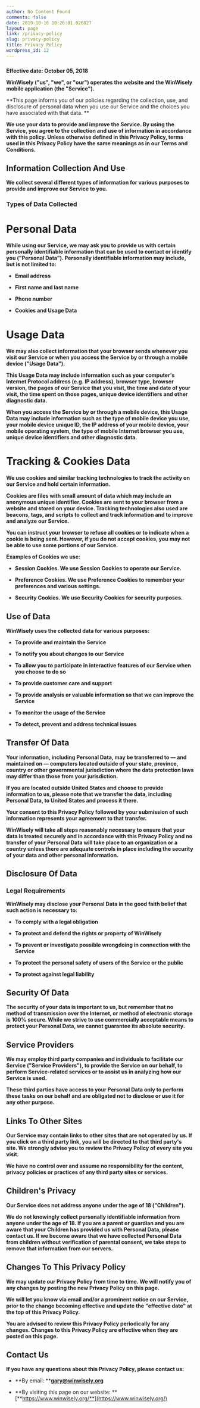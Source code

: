 ```yaml
---
author: No Content Found
comments: false
date: 2019-10-16 10:26:01.026827
layout: page
link: /privacy-policy
slug: privacy-policy
title: Privacy Policy
wordpress_id: 12
---
```


### 

**Effective date: October 05, 2018**

**WinWisely ("us", "we", or "our") operates the website and the WinWisely mobile application (the "Service").**

**This page informs you of our policies regarding the collection, use, and disclosure of personal data when you use our Service and the choices you have associated with that data. **

**We use your data to provide and improve the Service. By using the Service, you agree to the collection and use of information in accordance with this policy. Unless otherwise defined in this Privacy Policy, terms used in this Privacy Policy have the same meanings as in our Terms and Conditions.**

## Information Collection And Use

**We collect several different types of information for various purposes to provide and improve our Service to you.**

### Types of Data Collected

# Personal Data

**While using our Service, we may ask you to provide us with certain personally identifiable information that can be used to contact or identify you ("Personal Data"). Personally identifiable information may include, but is not limited to:**

  * **Email address**

  * **First name and last name**

  * **Phone number**

  * **Cookies and Usage Data**

# Usage Data

**We may also collect information that your browser sends whenever you visit our Service or when you access the Service by or through a mobile device ("Usage Data").**

**This Usage Data may include information such as your computer's Internet Protocol address (e.g. IP address), browser type, browser version, the pages of our Service that you visit, the time and date of your visit, the time spent on those pages, unique device identifiers and other diagnostic data.**

**When you access the Service by or through a mobile device, this Usage Data may include information such as the type of mobile device you use, your mobile device unique ID, the IP address of your mobile device, your mobile operating system, the type of mobile Internet browser you use, unique device identifiers and other diagnostic data.**

# Tracking & Cookies Data

**We use cookies and similar tracking technologies to track the activity on our Service and hold certain information.**

**Cookies are files with small amount of data which may include an anonymous unique identifier. Cookies are sent to your browser from a website and stored on your device. Tracking technologies also used are beacons, tags, and scripts to collect and track information and to improve and analyze our Service.**

**You can instruct your browser to refuse all cookies or to indicate when a cookie is being sent. However, if you do not accept cookies, you may not be able to use some portions of our Service.**

**Examples of Cookies we use:**

  * **Session Cookies. We use Session Cookies to operate our Service.**

  * **Preference Cookies. We use Preference Cookies to remember your preferences and various settings.**

  * **Security Cookies. We use Security Cookies for security purposes.**

## Use of Data

**WinWisely uses the collected data for various purposes:**

  * **To provide and maintain the Service**

  * **To notify you about changes to our Service**

  * **To allow you to participate in interactive features of our Service when you choose to do so**

  * **To provide customer care and support**

  * **To provide analysis or valuable information so that we can improve the Service**

  * **To monitor the usage of the Service**

  * **To detect, prevent and address technical issues**

## Transfer Of Data

**Your information, including Personal Data, may be transferred to — and maintained on — computers located outside of your state, province, country or other governmental jurisdiction where the data protection laws may differ than those from your jurisdiction.**

**If you are located outside United States and choose to provide information to us, please note that we transfer the data, including Personal Data, to United States and process it there.**

**Your consent to this Privacy Policy followed by your submission of such information represents your agreement to that transfer.**

**WinWisely will take all steps reasonably necessary to ensure that your data is treated securely and in accordance with this Privacy Policy and no transfer of your Personal Data will take place to an organization or a country unless there are adequate controls in place including the security of your data and other personal information.**

## Disclosure Of Data

### Legal Requirements

**WinWisely may disclose your Personal Data in the good faith belief that such action is necessary to:**

  * **To comply with a legal obligation**

  * **To protect and defend the rights or property of WinWisely**

  * **To prevent or investigate possible wrongdoing in connection with the Service**

  * **To protect the personal safety of users of the Service or the public**

  * **To protect against legal liability**

## Security Of Data

**The security of your data is important to us, but remember that no method of transmission over the Internet, or method of electronic storage is 100% secure. While we strive to use commercially acceptable means to protect your Personal Data, we cannot guarantee its absolute security.**

## Service Providers

**We may employ third party companies and individuals to facilitate our Service ("Service Providers"), to provide the Service on our behalf, to perform Service-related services or to assist us in analyzing how our Service is used.**

**These third parties have access to your Personal Data only to perform these tasks on our behalf and are obligated not to disclose or use it for any other purpose.**

## Links To Other Sites

**Our Service may contain links to other sites that are not operated by us. If you click on a third party link, you will be directed to that third party's site. We strongly advise you to review the Privacy Policy of every site you visit.**

**We have no control over and assume no responsibility for the content, privacy policies or practices of any third party sites or services.**

## Children's Privacy

**Our Service does not address anyone under the age of 18 ("Children").**

**We do not knowingly collect personally identifiable information from anyone under the age of 18. If you are a parent or guardian and you are aware that your Children has provided us with Personal Data, please contact us. If we become aware that we have collected Personal Data from children without verification of parental consent, we take steps to remove that information from our servers.**

## Changes To This Privacy Policy

**We may update our Privacy Policy from time to time. We will notify you of any changes by posting the new Privacy Policy on this page.**

**We will let you know via email and/or a prominent notice on our Service, prior to the change becoming effective and update the "effective date" at the top of this Privacy Policy.**

**You are advised to review this Privacy Policy periodically for any changes. Changes to this Privacy Policy are effective when they are posted on this page.**

## Contact Us

**If you have any questions about this Privacy Policy, please contact us:**

  * **By email: **[**gary@winwisely.org**](mailto:gary@winwisely.org)

  * **By visiting this page on our website: **[**https://www.winwisely.org/**](https://www.winwisely.org/)

  

